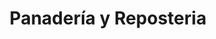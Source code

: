 ---
title: "Panadería y Reposteria"
url: /san-francisco-de-dos-rios/panaderia-y-reposteria/
shop: panadería
---